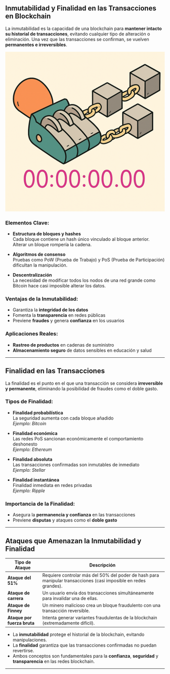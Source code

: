 ## **Inmutabilidad y Finalidad en las Transacciones en Blockchain**


La inmutabilidad es la capacidad de una blockchain para **mantener intacto su historial de transacciones**, evitando cualquier tipo de alteración o eliminación. Una vez que las transacciones se confirman, se vuelven **permanentes e irreversibles**.

![i](https://raw.githubusercontent.com/AppsDevsLeon/Revista_blockchain/refs/heads/main/Day31/images/ChatGPT%20Image%2028%20mar%202025%2C%2014_45_23.png)

### Elementos Clave:

- **Estructura de bloques y hashes**  
  Cada bloque contiene un hash único vinculado al bloque anterior. Alterar un bloque rompería la cadena.

- **Algoritmos de consenso**  
  Pruebas como PoW (Prueba de Trabajo) y PoS (Prueba de Participación) dificultan la manipulación.

- **Descentralización**  
  La necesidad de modificar todos los nodos de una red grande como Bitcoin hace casi imposible alterar los datos.

###  Ventajas de la Inmutabilidad:

- Garantiza la **integridad de los datos**  
- Fomenta la **transparencia** en redes públicas  
- Previene **fraudes** y genera **confianza** en los usuarios

### Aplicaciones Reales:

- **Rastreo de productos** en cadenas de suministro  
- **Almacenamiento seguro** de datos sensibles en educación y salud

---

## **Finalidad en las Transacciones**

La finalidad es el punto en el que una transacción se considera **irreversible y permanente**, eliminando la posibilidad de fraudes como el doble gasto.

### Tipos de Finalidad:

- **Finalidad probabilística**  
  La seguridad aumenta con cada bloque añadido  
  _Ejemplo: Bitcoin_

- **Finalidad económica**  
  Las redes PoS sancionan económicamente el comportamiento deshonesto  
  _Ejemplo: Ethereum_

- **Finalidad absoluta**  
  Las transacciones confirmadas son inmutables de inmediato  
  _Ejemplo: Stellar_

- **Finalidad instantánea**  
  Finalidad inmediata en redes privadas  
  _Ejemplo: Ripple_

### Importancia de la Finalidad:

- Asegura la **permanencia y confianza** en las transacciones  
- Previene **disputas** y ataques como el **doble gasto**

---

## **Ataques que Amenazan la Inmutabilidad y Finalidad**

| Tipo de Ataque         | Descripción |
|------------------------|-------------|
| **Ataque del 51%**     | Requiere controlar más del 50% del poder de hash para manipular transacciones (casi imposible en redes grandes). |
| **Ataque de carrera**  | Un usuario envía dos transacciones simultáneamente para invalidar una de ellas. |
| **Ataque de Finney**   | Un minero malicioso crea un bloque fraudulento con una transacción reversible. |
| **Ataque por fuerza bruta** | Intenta generar variantes fraudulentas de la blockchain (extremadamente difícil). |


- La **inmutabilidad** protege el historial de la blockchain, evitando manipulaciones.  
- La **finalidad** garantiza que las transacciones confirmadas no puedan revertirse.  
- Ambos conceptos son fundamentales para la **confianza**, **seguridad** y **transparencia** en las redes blockchain.

---
